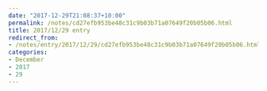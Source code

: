 ```yaml
---
date: "2017-12-29T21:08:37+10:00"
permalink: /notes/cd27efb953be48c31c9b03b71a07649f20b05b06.html
title: 2017/12/29 entry
redirect_from:
- /notes/entry/2017/12/29/cd27efb953be48c31c9b03b71a07649f20b05b06.html
categories:
- December
- 2017
- 29
---
```

